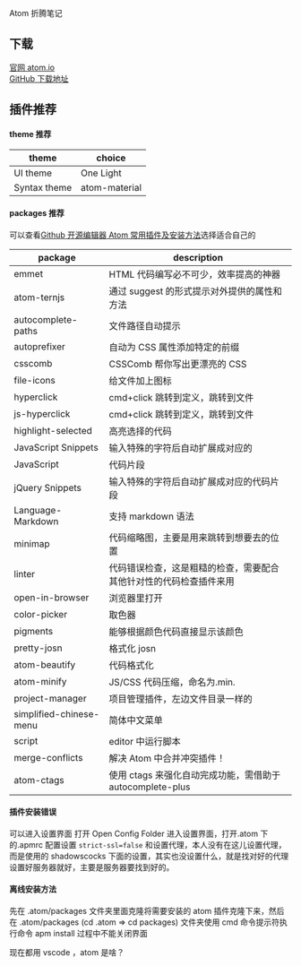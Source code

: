 Atom 折腾笔记

## 下载

[官网 atom.io](https://atom.io/)  
[GitHub 下载地址](https://github.com/atom/atom/releases/)

## 插件推荐

#### theme 推荐

| theme        | choice        |
| ------------ | ------------- |
| UI theme     | One Light     |
| Syntax theme | atom-material |

#### packages 推荐

可以查看[Github 开源编辑器 Atom 常用插件及安装方法](http://www.jianshu.com/p/f435363e85d2#)选择适合自己的

| package                 | description                                                        |
| ----------------------- | ------------------------------------------------------------------ |
| emmet                   | HTML 代码编写必不可少，效率提高的神器                              |
| atom-ternjs             | 通过 suggest 的形式提示对外提供的属性和方法                        |
| autocomplete-paths      | 文件路径自动提示                                                   |
| autoprefixer            | 自动为 CSS 属性添加特定的前缀                                      |
| csscomb                 | CSSComb 帮你写出更漂亮的 CSS                                       |
| file-icons              | 给文件加上图标                                                     |
| hyperclick              | cmd+click 跳转到定义，跳转到文件                                   |
| js-hyperclick           | cmd+click 跳转到定义，跳转到文件                                   |
| highlight-selected      | 高亮选择的代码                                                     |
| JavaScript Snippets     | 输入特殊的字符后自动扩展成对应的                                   |
| JavaScript              | 代码片段                                                           |
| jQuery Snippets         | 输入特殊的字符后自动扩展成对应的代码片段                           |
| Language-Markdown       | 支持 markdown 语法                                                 |
| minimap                 | 代码缩略图，主要是用来跳转到想要去的位置                           |
| linter                  | 代码错误检查，这是粗糙的检查，需要配合其他针对性的代码检查插件来用 |
| open-in-browser         | 浏览器里打开                                                       |
| color-picker            | 取色器                                                             |
| pigments                | 能够根据颜色代码直接显示该颜色                                     |
| pretty-josn             | 格式化 josn                                                        |
| atom-beautify           | 代码格式化                                                         |
| atom-minify             | JS/CSS 代码压缩，命名为.min.                                       |
| project-manager         | 项目管理插件，左边文件目录一样的                                   |
| simplified-chinese-menu | 简体中文菜单                                                       |
| script                  | editor 中运行脚本                                                  |
| merge-conflicts         | 解决 Atom 中合并冲突插件！                                         |
| atom-ctags              | 使用 ctags 来强化自动完成功能，需借助于 autocomplete-plus          |

#### 插件安装错误

可以进入设置界面 打开 Open Config Folder 进入设置界面，打开.atom 下的.apmrc 配置设置 `strict-ssl=false` 和设置代理，本人没有在这儿设置代理，而是使用的 shadowscocks 下面的设置，其实也没设置什么，就是找对好的代理设置好服务器就好，主要是服务器要找到好的。

#### 离线安装方法

先在 .atom/packages 文件夹里面克隆将需要安装的 atom 插件克隆下来，然后在 .atom/packages (cd .atom => cd packages) 文件夹使用 cmd 命令提示符执行命令 apm install <plugs name> 过程中不能关闭界面

现在都用 vscode ，atom 是啥？
